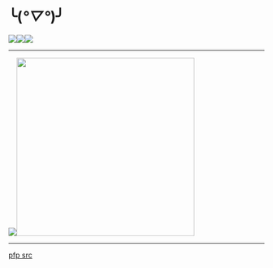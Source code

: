 # ╰(*°▽°*)╯
<img src="https://media1.tenor.com/m/G2orKp98rJMAAAAd/alya.gif"/><img src="https://media4.giphy.com/media/v1.Y2lkPTc5MGI3NjExd3hjZW1yZWFiaWY5OW53dWd2NWoxYXJmMXM5MGRpZmFreTZibWM1ciZlcD12MV9pbnRlcm5hbF9naWZfYnlfaWQmY3Q9Zw/1SxGghiHM33vJfCTf9/giphy.gif"/><!--img src="https://media1.tenor.com/m/qs5pVKHIyTUAAAAd/kakashi-hatake-kakashi.gif" /--><img src="https://media1.tenor.com/m/F0cNCW-iFIYAAAAd/future-diary.gif"/>

---
<img src="https://github-readme-stats-arabasta.vercel.app/api/top-langs/?username=arabasta&layout=donut&theme=dark"/><img src="https://github-readme-stats-arabasta.vercel.app/api?username=arabasta&hide=stars,issues&hide_rank=true&theme=dark" width="350"/>


---
[pfp src](https://www.deviantart.com/ghostskull01z/art/Nero-Black-Clover-928404413)
